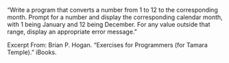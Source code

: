 “Write a program that converts a number from 1 to 12 to the corresponding month. Prompt for a number and display the corresponding calendar month, with 1 being January and 12 being December. For any value outside that range, display an appropriate error message.”

Excerpt From: Brian P. Hogan. “Exercises for Programmers (for Tamara Temple).” iBooks. 